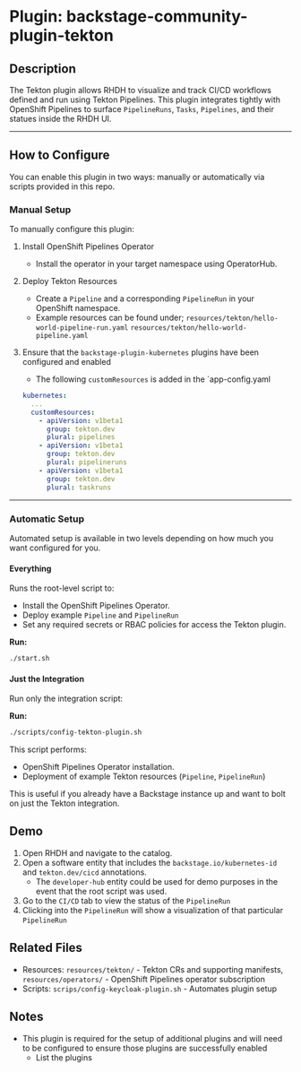 # Plugin: backstage-community-plugin-tekton

## Description

The Tekton plugin allows RHDH to visualize and track CI/CD workflows defined and run using Tekton Pipelines. This plugin integrates tightly with OpenShift Pipelines to surface `PipelineRuns`, `Tasks`, `Pipelines`, and their statues inside the RHDH UI.

---

## How to Configure

You can enable this plugin in two ways: manually or automatically via scripts provided in this repo.

### Manual Setup

To manually configure this plugin:

1. Install OpenShift Pipelines Operator
   - Install the operator in your target namespace using OperatorHub.
2. Deploy Tekton Resources
   - Create a `Pipeline` and a corresponding `PipelineRun` in your OpenShift namespace.
   - Example resources can be found under;
     `resources/tekton/hello-world-pipeline-run.yaml`
     `resources/tekton/hello-world-pipeline.yaml`
3. Ensure that the `backstage-plugin-kubernetes` plugins have been configured and enabled

   - The following `customResources` is added in the `app-config.yaml

   ```YAML
   kubernetes:
     ...
     customResources:
       - apiVersion: v1beta1
         group: tekton.dev
         plural: pipelines
       - apiVersion: v1beta1
         group: tekton.dev
         plural: pipelineruns
       - apiVersion: v1beta1
         group: tekton.dev
         plural: taskruns
   ```

---

### Automatic Setup

Automated setup is available in two levels depending on how much you want configured for you.

#### Everything

Runs the root-level script to:

- Install the OpenShift Pipelines Operator.
- Deploy example `Pipeline` and `PipelineRun`
- Set any required secrets or RBAC policies for access the Tekton plugin.

**Run:**

```bash
./start.sh
```

#### Just the Integration

Run only the integration script:

**Run:**

```bash
./scripts/config-tekton-plugin.sh
```

This script performs:

- OpenShift Pipelines Operator installation.
- Deployment of example Tekton resources (`Pipeline`, `PipelineRun`)

This is useful if you already have a Backstage instance up and want to bolt on just the Tekton integration.

## Demo

1. Open RHDH and navigate to the catalog.
2. Open a software entity that includes the `backstage.io/kubernetes-id` and `tekton.dev/cicd` annotations.
   - The `developer-hub` entity could be used for demo purposes in the event that the root script was used.
3. Go to the `CI/CD` tab to view the status of the `PipelineRun`
4. Clicking into the `PipelineRun` will show a visualization of that particular `PipelineRun`

## Related Files

- Resources: `resources/tekton/` - Tekton CRs and supporting manifests, `resources/operators/` - OpenShift Pipelines operator subscription
- Scripts: `scrips/config-keycloak-plugin.sh` - Automates plugin setup

## Notes

- This plugin is required for the setup of additional plugins and will need to be configured to ensure those plugins are successfully enabled
  - List the plugins
